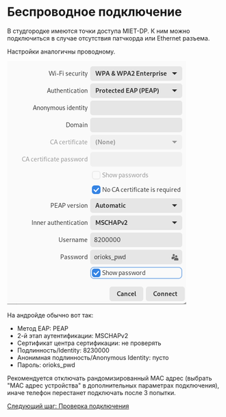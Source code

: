 # Беспроводное подключение

В студгородке имеются точки доступа MIET-DP. К ним можно подключиться в случае отсутствия патчкорда или Ethernet разъема.

Настройки аналогичны проводному.

<img src="img/img1.png">

На андройде обычно вот так:

* Метод EAP: PEAP
* 2-й этап аутентификации: MSCHAPv2
* Сертификат центра сертификации: не проверять
* Подлинность/Identity: 8230000
* Анонимная подлинность/Anonymous Identity: пусто
* Пароль: orioks_pwd

Рекомендуется отключать рандомизированный MAC адрес (выбрать "MAC адрес устройства" в дополнительных параметрах подключения), иначе телефон перестанет подключать после 3 попытки.

[Следующий шаг: Проверка подключения](./3-check.md)